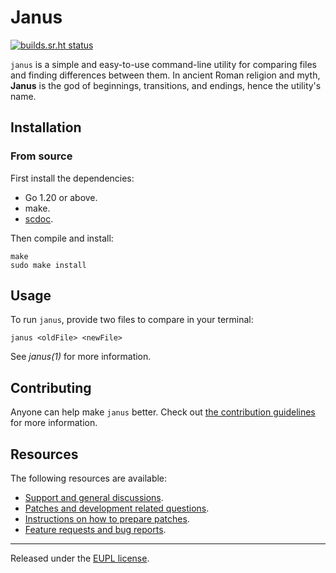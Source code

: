 # Janus

[![builds.sr.ht status](https://builds.sr.ht/~jamesponddotco/janus.svg)](https://builds.sr.ht/~jamesponddotco/janus?)

`janus` is a simple and easy-to-use command-line utility for comparing
files and finding differences between them. In ancient Roman religion
and myth, **Janus** is the god of beginnings, transitions, and endings,
hence the utility's name.

## Installation

### From source

First install the dependencies:

- Go 1.20 or above.
- make.
- [scdoc](https://git.sr.ht/~sircmpwn/scdoc).

Then compile and install:

```console
make
sudo make install
```

## Usage

To run `janus`, provide two files to compare in your terminal:

```console
janus <oldFile> <newFile>
```

See _janus(1)_ for more information.

## Contributing

Anyone can help make `janus` better. Check out [the contribution
guidelines](https://git.sr.ht/~jamesponddotco/janus/tree/trunk/item/CONTRIBUTING.md)
for more information.

## Resources

The following resources are available:

- [Support and general discussions](https://lists.sr.ht/~jamesponddotco/janus-discuss).
- [Patches and development related questions](https://lists.sr.ht/~jamesponddotco/janus-devel).
- [Instructions on how to prepare patches](https://git-send-email.io/).
- [Feature requests and bug reports](https://todo.sr.ht/~jamesponddotco/janus).

---

Released under the [EUPL license](LICENSE.md).

